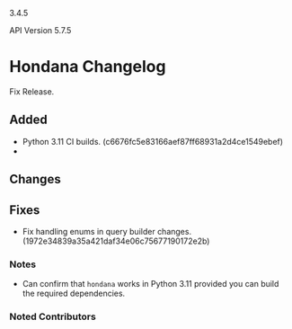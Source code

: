 3.4.5

API Version 5.7.5

# Hondana Changelog
Fix Release.

## Added
- Python 3.11 CI builds. (c6676fc5e83166aef87ff68931a2d4ce1549ebef)
-
## Changes

## Fixes
- Fix handling enums in query builder changes. (1972e34839a35a421daf34e06c75677190172e2b)

### Notes
- Can confirm that `hondana` works in Python 3.11 provided you can build the required dependencies.

### Noted Contributors

